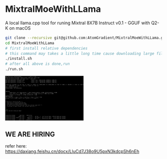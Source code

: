 # MixtralMoeWithLLama

A local llama.cpp tool for runing Mixtral 8X7B Instruct v0.1 - GGUF with Q2-K on macOS

```bash
git clone --recursive git@github.com:AtomGradient/MixtralMoeWithLLama.git
cd MixtralMoeWithLLama
# first install relative dependencies
# this command may takes a little long time cause downloading large file from 😊huggingface
./install.sh
# after all above is done,run
./run.sh
```
<img src="./Screenshot.png" alt="image" width="50%" height="auto">

## WE ARE HIRING
refer here: https://daxiang.feishu.cn/docx/LluCd7J38o9U5pxN3kdcpSh6nEh
